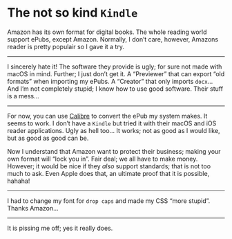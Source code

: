 # The not so kind `Kindle`

Amazon has its own format for digital books. The whole reading world support ePubs, except Amazon. Normally, I don’t care, however, Amazons reader is pretty populair so I gave it a try.

---

I sincerely hate it! The software they provide is ugly; for sure not made with macOS in mind. Further; I just don’t get it. A “Previewer” that can export “old formats” when importing my ePubs. A “Creator” that only imports `docx`... And I’m not completely stupid; I know how to use good software. Their stuff is a mess...

---

For now, you can use [Calibre](https://calibre-ebook.com) to convert the ePub my system makes. It seems to work. I don’t have a `Kindle` but tried it with their macOS and iOS reader applications. Ugly as hell too... It works; not as good as I would like, but as good as good can be.

Now I understand that Amazon want to protect their business; making your own format will “lock you in”. Fair deal; we all have to make money. However; it would be nice if they _also_ support standards; that is not too much to ask. Even Apple does that, an ultimate proof that it is possible, hahaha!

---

I had to change my font for `drop caps` and made my CSS “more stupid”. Thanks Amazon...

---

It is pissing me off; yes it really does.

